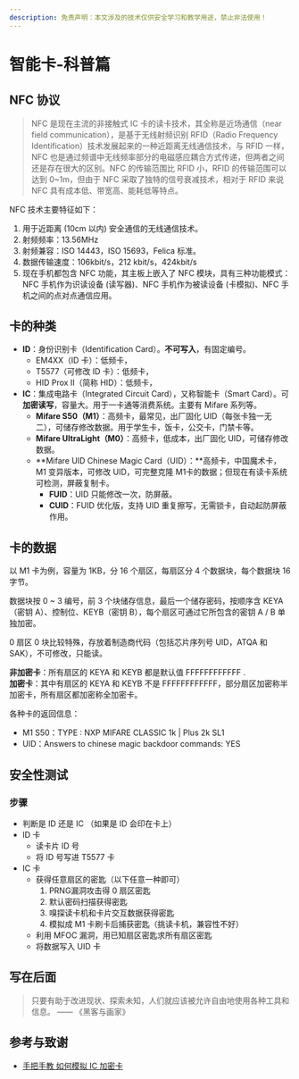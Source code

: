 ```yaml
---
description: 免责声明：本文涉及的技术仅供安全学习和教学用途，禁止非法使用！
---
```


# 智能卡-科普篇

## NFC 协议

> NFC 是现在主流的非接触式 IC 卡的读卡技术，其全称是近场通信（near field communication），是基于无线射频识别 RFID（Radio Frequency Identification）技术发展起来的一种近距离无线通信技术，与 RFID 一样，NFC 也是通过频谱中无线频率部分的电磁感应耦合方式传递，但两者之间还是存在很大的区别。NFC 的传输范围比 RFID 小，RFID 的传输范围可以达到 0~1m，但由于 NFC 采取了独特的信号衰减技术，相对于 RFID 来说 NFC 具有成本低、带宽高、能耗低等特点。

NFC 技术主要特征如下：

1. 用于近距离 \(10cm 以内\) 安全通信的无线通信技术。
2. 射频频率：13.56MHz
3. 射频兼容：ISO 14443，ISO 15693，Felica 标准。
4. 数据传输速度：106kbit/s，212 kbit/s，424kbit/s
5. 现在手机都包含 NFC 功能，其主板上嵌入了 NFC 模块，具有三种功能模式：NFC 手机作为识读设备 \(读写器\)、NFC 手机作为被读设备 \(卡模拟\)、NFC 手机之间的点对点通信应用。

## 卡的种类

* **ID**：身份识别卡（Identification Card）。**不可写入**，有固定编号。
  * EM4XX（ID 卡）：低频卡，
  * T5577（可修改 ID 卡）：低频卡，
  * HID Prox II（简称 HID）：低频卡，
* **IC**：集成电路卡（Integrated Circuit Card），又称智能卡（Smart Card）。可**加密读写**，容量大。用于一卡通等消费系统。主要有 Mifare 系列等。
  * **Mifare S50（M1）**：高频卡，最常见，出厂固化 UID（每张卡独一无二），可储存修改数据。用于学生卡，饭卡，公交卡，门禁卡等。
  * **Mifare UltraLight（M0）**：高频卡，低成本，出厂固化 UID，可储存修改数据。
  * **Mifare UID Chinese Magic Card（UID）：**高频卡，中国魔术卡，M1 变异版本，可修改 UID，可完整克隆 M1卡的数据；但现在有读卡系统可检测，屏蔽复制卡。
    * **FUID**：UID 只能修改一次，防屏蔽。
    * **CUID**：FUID 优化版，支持 UID 重复擦写，无需锁卡，自动起防屏蔽作用。

## 卡的数据

以 M1 卡为例，容量为 1KB，分 16 个扇区，每扇区分 4 个数据块，每个数据块 16 字节。

数据块按 0 ~ 3 编号，前 3 个块储存信息，最后一个储存密码，按顺序含 KEYA（密钥 A）、控制位、KEYB（密钥 B），每个扇区可通过它所包含的密钥 A / B 单独加密。

0 扇区 0 块比较特殊，存放着制造商代码（包括芯片序列号 UID，ATQA 和 SAK），不可修改，只能读。

**非加密卡**：所有扇区的 KEYA 和 KEYB 都是默认值 FFFFFFFFFFFF .  
**加密卡**：其中有扇区的 KEYA 和 KEYB 不是 FFFFFFFFFFFF，部分扇区加密称半加密卡，所有扇区都加密称全加密卡。

各种卡的返回信息：

* M1 S50：TYPE : NXP MIFARE CLASSIC 1k \| Plus 2k SL1
* UID：Answers to chinese magic backdoor commands: YES

## 安全性测试

### 步骤

* 判断是 ID 还是 IC （如果是 ID 会印在卡上）
* ID 卡
  * 读卡片 ID 号
  * 将 ID 号写进 T5577 卡
* IC 卡
  * 获得任意扇区的密匙（以下任意一种即可）
    1. PRNG漏洞攻击得 0 扇区密匙
    2. 默认密码扫描获得密匙
    3. 嗅探读卡机和卡片交互数据获得密匙
    4. 模拟成 M1 卡刷卡后捕获密匙（挑读卡机，兼容性不好）
  * 利用 MFOC 漏洞，用已知扇区密匙求所有扇区密匙
  * 将数据写入 UID 卡

## 写在后面

> 只要有助于改进现状、探索未知，人们就应该被允许自由地使用各种工具和信息。 —— 《黑客与画家》

## 参考与致谢

* [手把手教 如何模拟 IC 加密卡](https://zhuanlan.zhihu.com/p/81384126)




